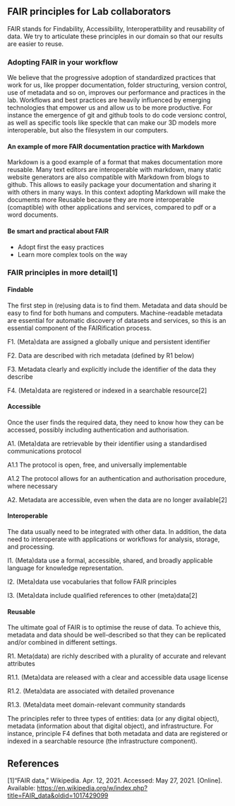 ## FAIR principles for Lab collaborators
FAIR stands for Findability, Accessibility, Interoperatbility and reusability of data. We try to articulate these principles in our domain so that our results are easier to reuse. 


### Adopting FAIR in your workflow
We believe that the progressive adoption of standardized practices that work for us, like propper documentation, folder structuring, version control, use of metadata and so on,  improves our performance and practices in the lab. Workflows and best practices are heavily influenced by emerging technologies that empower us and allow us to be more productive. For instance the emergence of git and github tools to do code versionc control, as well as specific tools like speckle that can make our 3D models more interoperable, but also the filesystem in our computers.


#### An example of more FAIR documentation practice with Markdown
Markdown is a good example of a format that makes documentation more reusable. Many text editors are interoperable with markdown, many static website generators are also compatible with Markdown from blogs to github. This allows to easily package your documentation and sharing it with others in many ways. In this context adopting Markdown will make the documents more Reusable because they are more interoperable (comaptible) with other applications and services, compared to pdf or a word documents.

#### Be smart and practical about FAIR
- Adopt first the easy practices
- Learn more complex tools on the way


### FAIR principles in more detail[1]
#### Findable
The first step in (re)using data is to find them. Metadata and data should be easy to find for both humans and computers. Machine-readable metadata are essential for automatic discovery of datasets and services, so this is an essential component of the FAIRification process.

F1. (Meta)data are assigned a globally unique and persistent identifier

F2. Data are described with rich metadata (defined by R1 below)

F3. Metadata clearly and explicitly include the identifier of the data they describe

F4. (Meta)data are registered or indexed in a searchable resource[2]

#### Accessible
Once the user finds the required data, they need to know how they can be accessed, possibly including authentication and authorisation.

A1. (Meta)data are retrievable by their identifier using a standardised communications protocol

A1.1 The protocol is open, free, and universally implementable

A1.2 The protocol allows for an authentication and authorisation procedure, where necessary

A2. Metadata are accessible, even when the data are no longer available[2]

#### Interoperable
The data usually need to be integrated with other data. In addition, the data need to interoperate with applications or workflows for analysis, storage, and processing.

I1. (Meta)data use a formal, accessible, shared, and broadly applicable language for knowledge representation.

I2. (Meta)data use vocabularies that follow FAIR principles

I3. (Meta)data include qualified references to other (meta)data[2]

#### Reusable
The ultimate goal of FAIR is to optimise the reuse of data. To achieve this, metadata and data should be well-described so that they can be replicated and/or combined in different settings.

R1. Meta(data) are richly described with a plurality of accurate and relevant attributes

R1.1. (Meta)data are released with a clear and accessible data usage license

R1.2. (Meta)data are associated with detailed provenance

R1.3. (Meta)data meet domain-relevant community standards

The principles refer to three types of entities: data (or any digital object), metadata (information about that digital object), and infrastructure. For instance, principle F4 defines that both metadata and data are registered or indexed in a searchable resource (the infrastructure component).

## References
[1]“FAIR data,” Wikipedia. Apr. 12, 2021. Accessed: May 27, 2021. [Online]. Available: https://en.wikipedia.org/w/index.php?title=FAIR_data&oldid=1017429099